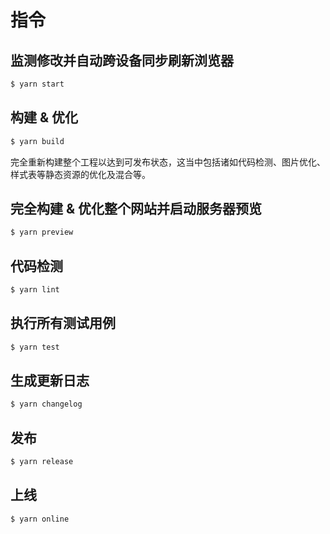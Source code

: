# 指令

## 监测修改并自动跨设备同步刷新浏览器

```sh
$ yarn start
```

## 构建 & 优化

```sh
$ yarn build
```

完全重新构建整个工程以达到可发布状态，这当中包括诸如代码检测、图片优化、样式表等静态资源的优化及混合等。

## 完全构建 & 优化整个网站并启动服务器预览

```sh
$ yarn preview
```

## 代码检测

```sh
$ yarn lint
```

## 执行所有测试用例

```sh
$ yarn test
```

## 生成更新日志

```sh
$ yarn changelog
```

## 发布

```sh
$ yarn release
```

## 上线

```sh
$ yarn online
```
